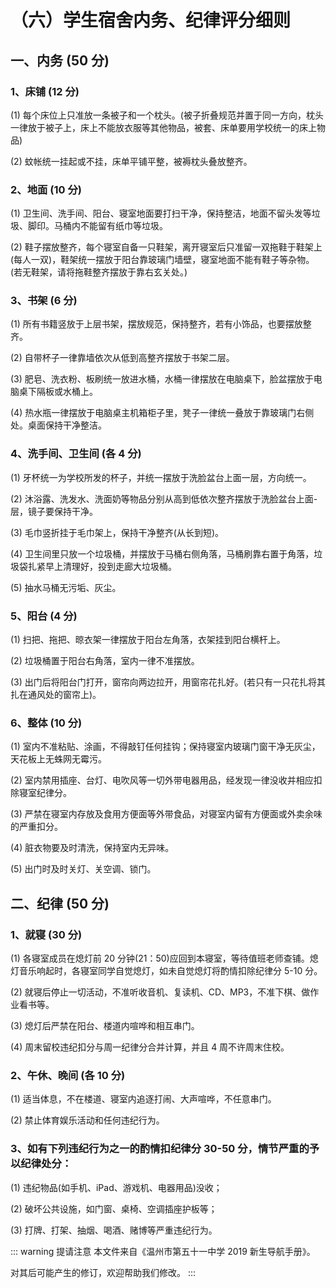 # （六）学生宿舍内务、纪律评分细则

## 一、内务 (50 分)

### 1、床铺 (12 分)

(1) 每个床位上只准放一条被子和一个枕头。(被子折叠规范并置于同一方向，枕头一律放于被子上，床上不能放衣服等其他物品，被套、床单要用学校统一的床上物品)

(2) 蚊帐统一挂起或不挂，床单平铺平整，被褥枕头叠放整齐。

### 2、地面 (10 分)

(1) 卫生间、洗手间、阳台、寝室地面要打扫干净，保持整洁，地面不留头发等垃圾、脚印。马桶内不能留有纸巾等垃圾。

(2) 鞋子摆放整齐，每个寝室自备一只鞋架，离开寝室后只准留一双拖鞋于鞋架上(每人一双)，鞋架统一摆放于阳台靠玻璃门墙壁，寝室地面不能有鞋子等杂物。(若无鞋架，请将拖鞋整齐摆放于靠右玄关处。)

### 3、书架 (6 分)

(1) 所有书籍竖放于上层书架，摆放规范，保持整齐，若有小饰品，也要摆放整齐。

(2) 自带杯子一律靠墙依次从低到高整齐摆放于书架二层。

(3) 肥皂、洗衣粉、板刷统一放进水桶，水桶一律摆放在电脑桌下，脸盆摆放于电脑桌下隔板或水桶上。

(4) 热水瓶一律摆放于电脑桌主机箱柜子里，凳子一律统一叠放于靠玻璃门右侧处。桌面保持干净整洁。

### 4、洗手间、卫生间 (各 4 分)

(1) 牙杯统一为学校所发的杯子，并统一摆放于洗脸盆台上面一层，方向统一。

(2) 沐浴露、洗发水、洗面奶等物品分别从高到低依次整齐摆放于洗脸盆台上面-层，镜子要保持干净。

(3) 毛巾竖折挂于毛巾架上，保持干净整齐(从长到短)。

(4) 卫生间里只放一个垃圾桶，并摆放于马桶右侧角落，马桶刷靠右置于角落，垃圾袋扎紧早上清理好，投到走廊大垃圾桶。

(5) 抽水马桶无污垢、灰尘。

### 5、阳台 (4 分)

(1) 扫把、拖把、晾衣架一律摆放于阳台左角落，衣架挂到阳台横杆上。

(2) 垃圾桶置于阳台右角落，室内一律不准摆放。

(3) 出门后将阳台门打开，窗帘向两边拉开，用窗帘花扎好。(若只有一只花扎将其扎在通风处的窗帘上)。

### 6、整体 (10 分)

(1) 室内不准粘贴、涂画，不得敲钉任何挂钩；保持寝室内玻璃门窗干净无灰尘，天花板上无蛛网无霉污。

(2) 室内禁用插座、台灯、电吹风等一切外带电器用品，经发现一律没收并相应扣除寝室纪律分。

(3) 严禁在寝室内存放及食用方便面等外带食品，对寝室内留有方便面或外卖余味的严重扣分。

(4) 脏衣物要及时清洗，保持室内无异味。

(5) 出门时及时关灯、关空调、锁门。

## 二、纪律 (50 分)

### 1、就寝 (30 分)

(1) 各寝室成员在熄灯前 20 分钟(21：50)应回到本寝室，等待值班老师查铺。熄灯音乐响起时，各寝室同学自觉熄灯，如未自觉熄灯将酌情扣除纪律分 5-10 分。

(2) 就寝后停止一切活动，不准听收音机、复读机、CD、MP3，不准下棋、做作业看书等。

(3) 熄灯后严禁在阳台、楼道内喧哗和相互串门。

(4) 周末留校违纪扣分与周一纪律分合并计算，并且 4 周不许周末住校。

### 2、午休、晚间 (各 10 分)

(1) 适当体息，不在楼道、寝室内追逐打闹、大声喧哗，不任意串门。

(2) 禁止体育娱乐活动和任何违纪行为。

### 3、如有下列违纪行为之一的酌情扣纪律分 30-50 分，情节严重的予以纪律处分：

(1) 违纪物品(如手机、iPad、游戏机、电器用品)没收；

(2) 破坏公共设施，如门窗、桌椅、空调插座护板等；

(3) 打牌、打架、抽烟、喝酒、赌博等严重违纪行为。

::: warning 提请注意
本文件来自《温州市第五十一中学 2019 新生导航手册》。

对其后可能产生的修订，欢迎帮助我们修改。
:::
